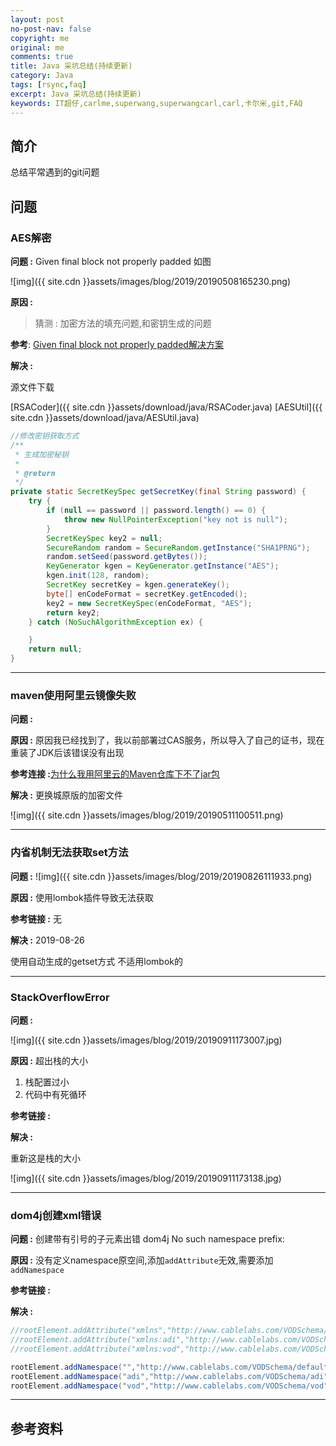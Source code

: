 ```yaml
---
layout: post
no-post-nav: false 
copyright: me
original: me
comments: true
title: Java 采坑总结(持续更新)
category: Java
tags: [rsync,faq]
excerpt: Java 采坑总结(持续更新)
keywords: IT超仔,carlme,superwang,superwangcarl,carl,卡尔米,git,FAQ
---
```


## 简介

总结平常遇到的git问题

## 问题

### AES解密 

**问题 :**  Given final block not properly padded 如图

![img]({{ site.cdn }}assets/images/blog/2019/20190508165230.png)

**原因 :** 

> 猜测 : 加密方法的填充问题,和密钥生成的问题

**参考**: [Given final block not properly padded解决方案](http://www.cnblogs.com/zempty/p/4318902.html)

**解决 :** 

源文件下载

[RSACoder]({{ site.cdn }}assets/download/java/RSACoder.java)
[AESUtil]({{ site.cdn }}assets/download/java/AESUtil.java)

```java
//修改密钥获取方式
/**
 * 生成加密秘钥
 *
 * @return
 */
private static SecretKeySpec getSecretKey(final String password) {
	try {
		if (null == password || password.length() == 0) {
			throw new NullPointerException("key not is null");
		}
		SecretKeySpec key2 = null;
		SecureRandom random = SecureRandom.getInstance("SHA1PRNG");
		random.setSeed(password.getBytes());
		KeyGenerator kgen = KeyGenerator.getInstance("AES");
		kgen.init(128, random);
		SecretKey secretKey = kgen.generateKey();
		byte[] enCodeFormat = secretKey.getEncoded();
		key2 = new SecretKeySpec(enCodeFormat, "AES");
		return key2;
	} catch (NoSuchAlgorithmException ex) {

	}
	return null;
}
```

***

### maven使用阿里云镜像失败

**问题 :** 

**原因 :** 原因我已经找到了，我以前部署过CAS服务，所以导入了自己的证书，现在重装了JDK后该错误没有出现

**参考连接 :**[为什么我用阿里云的Maven仓库下不了jar包](https://www.oschina.net/question/2427367_2305670)

**解决 :** 更换城原版的加密文件

 ![img]({{ site.cdn }}assets/images/blog/2019/20190511100511.png)

***

### 内省机制无法获取set方法

**问题 :** ![img]({{ site.cdn }}assets/images/blog/2019/20190826111933.png)

**原因 :** 使用lombok插件导致无法获取

**参考链接 :** 无

**解决 :**  2019-08-26

使用自动生成的getset方式 不适用lombok的

***

### StackOverflowError

**问题 :** 

![img]({{ site.cdn }}assets/images/blog/2019/20190911173007.jpg)

**原因 :** 超出栈的大小

1. 栈配置过小
2. 代码中有死循环

**参考链接 :** 

**解决 :**  

重新这是栈的大小

![img]({{ site.cdn }}assets/images/blog/2019/20190911173138.jpg)

***

### dom4j创建xml错误

**问题 :** 创建带有引号的子元素出错 dom4j No such namespace prefix:

**原因 :**  没有定义namespace原空间,添加`addAttribute`无效,需要添加`addNamespace`

**参考链接 :** 

**解决 :** 

```java
//rootElement.addAttribute("xmlns","http://www.cablelabs.com/VODSchema/default");
//rootElement.addAttribute("xmlns:adi","http://www.cablelabs.com/VODSchema/adi");
//rootElement.addAttribute("xmlns:vod","http://www.cablelabs.com/VODSchema/vod");

rootElement.addNamespace("","http://www.cablelabs.com/VODSchema/default");
rootElement.addNamespace("adi","http://www.cablelabs.com/VODSchema/adi");
rootElement.addNamespace("vod","http://www.cablelabs.com/VODSchema/vod");
```

***



## 参考资料
